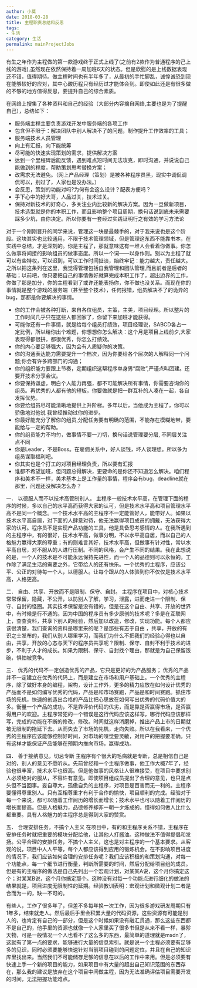 ```yaml
---
author: 小莫
date: 2018-03-28
title: 主程职责总结和反思
tags:
- 生活
category: 生活
permalink: mainProjectJobs
---
```

有生之年作为主程做的第一款游戏终于正式上线了(之前有2款作为普通程序的己上线的游戏),虽然现在依然保持着一周加班6天的状态。但是欣慰的是上线数据表现还不错，值得期待。做主程时间也有半年多了，从最初的手忙脚乱，诚惶诚恐到现在能够较好的应对，其中心酸历程只有经历过才能体会到。即使如此还是有很多做的不够的地方值得反思，要提升自己的综合素质。
<!-- more -->

在网络上搜集了各种资料和自己的经验（大部分内容摘自网络,主要也是为了提醒自己），总结如下：    
- 服务端主程主要负责游戏开发中服务端的各项工作    
- 包含但不限于：解决团队中别人解决不了的问题，制作提升工作效率的工具；
- 服务端技术人员管理
- 向上有汇报，向下能统筹
- 尽可能的快速实现策划的需求，提供解决方案
- 达到一个里程碑后能反馈，遇到难点短时间无法攻克，即时沟通，并说说自己能做到的程度，帮助策划思考替换方案；
- 改需求无法避免。（网上产品经理（策划）是被各种程序员黑，现实中调侃调侃可以，别过了，人家也是没办法。）
- 会反思，策划的功能对吗?为何有会这么设计？配表方便吗？
- 手下心中的好大哥，人品过关，技术过关。
- 保持对新技术的好奇心，多关注业内比较新的解决方案。因为一旦做新项目，技术选型就是你的本职工作，而且影响整个项目周期，换句话说到底未来需要踩多少坑，由你决定。所以你要有一套经过实践证明行之有效的学习方法论


对于一个刚刚晋升的同学来说，管理这一块是最棘手的，对于我来说也是这个阶段。这块其实也比较通用，不限于技术管理领域，但是管理这东西不能靠书本，在实践中总结，才是深刻的。你是主程了，那就意味这有一堆人会看着你做事。你怎么做事将间接的影响组员的做事态度。所以一个词——以身作则。别以为主程了就可以有些特权，可以迟到，可以工作时间扯淡，始终牢记：能力越大，责任越大。之所以把这条列在这里，我觉得管理包括自我管理和团队管理,而且前者是后者的基础；以前吧，你只要把自己的事情做好就算完成本职工作了，超出边界的工作，你做了那是加分，你的主程看到了或许还能表扬你，你不做也没关系。而现在你的事情就是整个游戏的服务端（甚至整个技术），任何报错，组员解决不了的诡异的bug，那都是你要解决的事情。

- 你的工作会被各种打断，来自各位组员，主策，主美，项目经理。所以整片的工作时间几乎只在这些人都回家了，你留下来加班才能获得。
- 可能你还有一件事情，就是给每个组员打绩效，项目经理说，SABCD各占一定比例，所以给你出个难题，你想想你怎么解决：这个月是项目上线前夕,大家表现得都很拼，都很优秀，你怎么打绩效。
- 你的内心要足够强大，因为会有人质疑你的决策。
- 你的沟通表达能力需要提升一个档次，因为你要给各个层次的人解释同一个问题;你会有许多跨部门的沟通；
- 你的组织能力要跟上节奏，定期组织这帮程序单身男“腐败”,严谨点叫团建。还要开技术分享会议。
- 你要保持谦虚，明白个人能力再强，都不可能解决所有事情，你需要咨询你的组员。再优秀的人都有他的短板，你要做就是把一群互补的人凑在一起，各自发挥优势。
- 你要给组员尽可能清晰地提供上升阶梯。多年以后，当他成为主程了，你可以骄傲地对他说 我曾经推动过你的进步。
- 你最好能充分了解你的组员,分配任务要有明确的范围，不能存在模糊地带，要能给与一定的帮助。
- 你的组员能力不均匀，做事情不要一刀切，换句话说管理要分层, 不同层关注点不同
- 你是Leader，不是Boss。在雇佣关系中，好人谈钱，坏人谈理想。所以多为组员谋取福利吧。
- 你其实也是个打工的对项目经理负责，所以要有汇报
- 谁都不希望加班，但问题总得解决，更要命的是你还不知道怎么解决。咱们程序和美术不一样，美术基本上是工作量的事情，程序会有bug，deadline就在那里，问题还没解决怎么办？


一． 以德服人而不以技术高管制别人。 
主程序一般技术水平高，在管理下面的程序的时候，多以自己的水平高而获得大家的认可，但是技术水平高和项目管理水平高不是同一个概念。一个技术水平高的主程序不一定能管好人，能带好人。如果以技术水平高自居，对下面的人肆意对待，他无法赢得项目成员的拥戴，无法获得大家的认可。程序员不是实现产品功能的工具，他是具备思考感情的人。在我所遇到的主程序中，有的很好，技术水平高，做事分明，不以水平高自居，而以自己的人格魅力赢得大家的尊重；有的则难言其好，技术水平高，但做事有针对性，常以水平高自居，对不服从的人进行压制。不同的风格，会产生不同的结果。我在此想说的是，一个人的技术是不可能永远保持先进性，而一个人的品德则可以永恒的。工作除了满足生活的需要之外，它带给人的还有快乐。一个优秀的主程序，应该公平、公正的对待每一个人，以德服人。让每个跟从的人体验到你不仅仅是技术水平高，人格更高。

二． 自由、共享、开放而不是限制、保守、自封。 
主程序在项目中，对核心技术常常保留，隐藏，不公开，以防别人了解，学习，泄露，进而走进一个限制、保守、自封的怪圈。其实技术保留是没有错的，但是在这个自由、共享、开放的世界中，有时候是行不通的。因为中国的程序员有多少原创的技术呢？多是在互联网上，查查资料，共享下别人的经验，然后加以改造，修改，实现功能。每个人都应该很清楚，我们查询的资料是哪里来的呢？是那些有志于自由 ，共享，开放的有识之士发布的，我们从别人哪里学习，而我们为什么不把我们的经验心得也以自由，共享，开放的心态与天下的程序员共享呢？限制、保守、自封不利于技术的进步，不利于人才的成长。如果为限制、保守、自封找个理由，那就是为自己保留饭碗，惧怕被竞争。

三． 优秀的代码不一定创造优秀的产品，它只是更好的为产品服务；
优秀的产品并不一定建立在优秀的代码上，而是建立在市场和用户基础上。一个优秀的主程序，除了做好本身的编程，架构，设计工作外，更多的精力应放在如何设计优秀的产品而不是如何编写优秀的代码，产品是和市场赛跑，产品是和时间赛跑。抓住市场的先机，快速的创造出合格的产品比把心思放在如何写出优秀的代码价值大的多。衡量一个产品的成功，不是靠评价代码的优劣，而是靠是否赢得市场，是否赢得用户的欢迎。主程序常犯的一个错误是这行代码应该这样写，哪行代码应该那样写，完成的功能在不断的修改，修改。时间就这样消磨掉，推出产品上市的日期就被无限制的拖延下去。从而失去了市场的先机，走向失败。所以在我看来，一个优秀的主程序应该能够控制好时间，对市场的嗅觉要灵敏，对用户的把握要准确，只有这样才能保证产品能够在预期内推向市场，赢得成功。

四． 善于接纳意见，切忌专断
主程序有个很大的毛病就是专断，总是相信自己是对的，别人的意见不愿听从。先前曾经和一个主程序做事，他工作大概7年了，经验也很丰富，技术水平也很高。但是他做事的风格让人很难接受，在项目中要求别人必须绝对的服从，不容许有意见。即使项目组成员提出了合理的意见，也只是点头但不当回事。妄自尊大，孤傲自负的主程序，对项目是百害而无一利的。主程序要懂得尊重别人。只有互相尊重才有利于合作的愉快，项目顺利的完成。经验对于每一个来说，都可以随着工作阅历的增长而增长；技术水平也可以随着工作阅历的增长而提高。但是人格魅力，品德修养却非一朝一夕炼成的。懂得如何做人比什么都重要。具有人格魅力的主程序总是得到大家的赞赏。

五． 合理安排任务，不搞个人主义
在项目中，有的和主程序关系不错，主程序在安排任务时就把重要的模块分配给他，让其他人打酱油。这种做法不值得提倡和发扬。公平合理的安排任务，不搞个人主义，这也是对主程序的一个基本要求。从客观的说，项目中人人平等，每个人都应该得到应用的锻炼机会。在不影响项目进度的情况下，我们应该如何合理的安排任务呢？我们应该积极的和策划沟通，对每一个功能点，每一个细节进行衡量，判断所需要的时间，然后分配给项目组的成员。但是有的主程序的做法是自己先列出一个宏观计划，对某某A说，这个月你搞定这个；对某某B说，这个月你搞定那个。这种没有对每一个功能点进行细化的做法的结果就是，项目进度无限制性的延期。经验教训表明：宏观计划和微观计划二者是合而为一的，缺一不可的。



有些人，工作了很多年了，但差不多每年换一次工作，因为很多游戏研发周期只有1年多，结束就走人。然后最后手里会积累大量的代码资源，这些资源有可能是别人的，也肯定有自己的一部分，但是这个时候如果没有融汇贯通，那么这些东西都不是自己的，他手里的资源也就像一个人家里买了很多书但是从来不看一样，暴殄天物，可是一般情况一个人也看不了这么多的东西，最简单的道理就是msdn了，这就有了第一点的要求，能够进行大量的信息索引。就是说一个主程必须要有足够多的见识，同时必须要能够快速针对当前项目碰到的问题定位，并且在自己的知识库里找出来。当然我们不可能储存足够的信息在以后的工作中来用。但是必须要有快速上手一个新的项目的能力，如果项目中有大量的超出自己知识范围的东西存在，那么我的建议是放弃在这个项目中间做主程，因为无法准确评估项目需要开发的时间，无法把握功能难点。